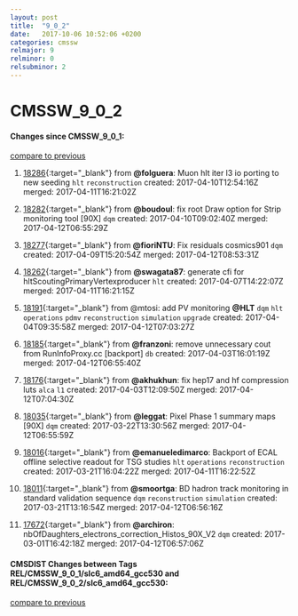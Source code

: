 ```yaml
---
layout: post
title:  "9_0_2"
date:   2017-10-06 10:52:06 +0200
categories: cmssw
relmajor: 9
relminor: 0
relsubminor: 2
---
```


# CMSSW_9_0_2
#### Changes since CMSSW_9_0_1:
[compare to previous](https://github.com/cms-sw/cmssw/compare/CMSSW_9_0_1...CMSSW_9_0_2)



1. [18286](http://github.com/cms-sw/cmssw/pull/18286){:target="_blank"}  from **@folguera**: Muon hlt iter l3 io porting to new seeding `hlt`  `reconstruction`  created: 2017-04-10T12:54:16Z merged: 2017-04-11T16:21:02Z

1. [18282](http://github.com/cms-sw/cmssw/pull/18282){:target="_blank"}  from **@boudoul**: fix root Draw option for Strip monitoring tool [90X] `dqm`  created: 2017-04-10T09:02:40Z merged: 2017-04-12T06:55:29Z

1. [18277](http://github.com/cms-sw/cmssw/pull/18277){:target="_blank"}  from **@fioriNTU**: Fix residuals cosmics901 `dqm`  created: 2017-04-09T15:20:54Z merged: 2017-04-12T08:53:31Z

1. [18262](http://github.com/cms-sw/cmssw/pull/18262){:target="_blank"}  from **@swagata87**: generate cfi for hltScoutingPrimaryVertexproducer `hlt`  created: 2017-04-07T14:22:07Z merged: 2017-04-11T16:21:15Z

1. [18191](http://github.com/cms-sw/cmssw/pull/18191){:target="_blank"}  from @mtosi: add PV monitoring **@HLT** `dqm`  `hlt`  `operations`  `pdmv`  `reconstruction`  `simulation`  `upgrade`  created: 2017-04-04T09:35:58Z merged: 2017-04-12T07:03:27Z

1. [18185](http://github.com/cms-sw/cmssw/pull/18185){:target="_blank"}  from **@franzoni**: remove unnecessary cout from RunInfoProxy.cc [backport] `db`  created: 2017-04-03T16:01:19Z merged: 2017-04-12T06:55:40Z

1. [18176](http://github.com/cms-sw/cmssw/pull/18176){:target="_blank"}  from **@akhukhun**: fix hep17 and hf compression luts `alca`  `l1`  created: 2017-04-03T12:09:50Z merged: 2017-04-12T07:04:30Z

1. [18035](http://github.com/cms-sw/cmssw/pull/18035){:target="_blank"}  from **@leggat**: Pixel Phase 1 summary maps [90X] `dqm`  created: 2017-03-22T13:30:56Z merged: 2017-04-12T06:55:59Z

1. [18016](http://github.com/cms-sw/cmssw/pull/18016){:target="_blank"}  from **@emanueledimarco**: Backport of ECAL offline selective readout for TSG studies `hlt`  `operations`  `reconstruction`  created: 2017-03-21T16:04:22Z merged: 2017-04-11T16:22:52Z

1. [18011](http://github.com/cms-sw/cmssw/pull/18011){:target="_blank"}  from **@smoortga**: BD hadron track monitoring in standard validation sequence `dqm`  `reconstruction`  `simulation`  created: 2017-03-21T13:16:54Z merged: 2017-04-12T06:56:16Z

1. [17672](http://github.com/cms-sw/cmssw/pull/17672){:target="_blank"}  from **@archiron**: nbOfDaughters_electrons_correction_Histos_90X_V2 `dqm`  created: 2017-03-01T16:42:18Z merged: 2017-04-12T06:57:06Z

#### CMSDIST Changes between Tags REL/CMSSW_9_0_1/slc6_amd64_gcc530 and REL/CMSSW_9_0_2/slc6_amd64_gcc530:
[compare to previous](https://github.com/cms-sw/cmsdist/compare/REL/CMSSW_9_0_1/slc6_amd64_gcc530...REL/CMSSW_9_0_2/slc6_amd64_gcc530)


